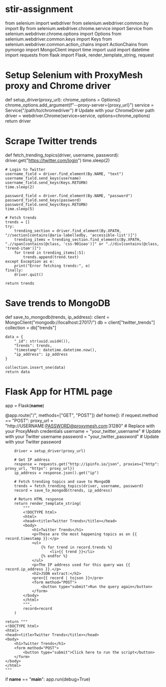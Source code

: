 # stir-assignment

from selenium import webdriver
from selenium.webdriver.common.by import By
from selenium.webdriver.chrome.service import Service
from selenium.webdriver.chrome.options import Options
from selenium.webdriver.common.keys import Keys
from selenium.webdriver.common.action_chains import ActionChains
from pymongo import MongoClient
import time
import uuid
import datetime
import requests
from flask import Flask, render_template_string, request

# Setup Selenium with ProxyMesh proxy and Chrome driver
def setup_driver(proxy_url):
    chrome_options = Options()
    chrome_options.add_argument(f"--proxy-server={proxy_url}")
    service = Service("/path/to/chromedriver")  # Update with your ChromeDriver path
    driver = webdriver.Chrome(service=service, options=chrome_options)
    return driver

# Scrape Twitter trends
def fetch_trending_topics(driver, username, password):
    driver.get("https://twitter.com/login")
    time.sleep(2)

    # Login to Twitter
    username_field = driver.find_element(By.NAME, "text")
    username_field.send_keys(username)
    username_field.send_keys(Keys.RETURN)
    time.sleep(2)

    password_field = driver.find_element(By.NAME, "password")
    password_field.send_keys(password)
    password_field.send_keys(Keys.RETURN)
    time.sleep(5)

    # Fetch trends
    trends = []
    try:
        trending_section = driver.find_element(By.XPATH, "//section[contains(@aria-labelledby, 'accessible-list')]")
        trending_items = trending_section.find_elements(By.XPATH, ".//span[contains(@class, 'css-901oao')]" or ".//div[contains(@class, 'trend-item')]")
        for trend in trending_items[:5]:
            trends.append(trend.text)
    except Exception as e:
        print("Error fetching trends:", e)
    finally:
        driver.quit()

    return trends

# Save trends to MongoDB
def save_to_mongodb(trends, ip_address):
    client = MongoClient("mongodb://localhost:27017/")
    db = client["twitter_trends"]
    collection = db["trends"]

    data = {
        "_id": str(uuid.uuid4()),
        "trends": trends,
        "timestamp": datetime.datetime.now(),
        "ip_address": ip_address
    }

    collection.insert_one(data)
    return data

# Flask App for HTML page
app = Flask(__name__)

@app.route("/", methods=["GET", "POST"])
def home():
    if request.method == "POST":
        proxy_url = "http://USERNAME:PASSWORD@proxymesh.com:31280"  # Replace with your ProxyMesh credentials
        username = "your_twitter_username"  # Update with your Twitter username
        password = "your_twitter_password"  # Update with your Twitter password

        driver = setup_driver(proxy_url)

        # Get IP address
        response = requests.get("http://ipinfo.io/json", proxies={"http": proxy_url, "https": proxy_url})
        ip_address = response.json().get("ip")

        # Fetch trending topics and save to MongoDB
        trends = fetch_trending_topics(driver, username, password)
        record = save_to_mongodb(trends, ip_address)

        # Return HTML response
        return render_template_string(
            """
            <!DOCTYPE html>
            <html>
            <head><title>Twitter Trends</title></head>
            <body>
                <h1>Twitter Trends</h1>
                <p>These are the most happening topics as on {{ record.timestamp }}:</p>
                <ul>
                    {% for trend in record.trends %}
                        <li>{{ trend }}</li>
                    {% endfor %}
                </ul>
                <p>The IP address used for this query was {{ record.ip_address }}.</p>
                <h2>JSON extract:</h2>
                <pre>{{ record | tojson }}</pre>
                <form method="POST">
                    <button type="submit">Run the query again</button>
                </form>
            </body>
            </html>
            """,
            record=record
        )

    return """
    <!DOCTYPE html>
    <html>
    <head><title>Twitter Trends</title></head>
    <body>
        <h1>Twitter Trends</h1>
        <form method="POST">
            <button type="submit">Click here to run the script</button>
        </form>
    </body>
    </html>
    """

if __name__ == "__main__":
    app.run(debug=True)
